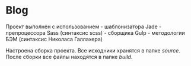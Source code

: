 # Blog

Проект выполнен с использованием
	- шаблонизатора Jade
	- препроцессора Sass (синтаксис scss)
	- сборщика Gulp
	- методологии БЭМ (синтаксис Николаса Галлахера)

Настроена сборка проекта. Все исходники хранятся в папке *source*.
После сборки все файлы находятся в папке *build*.
